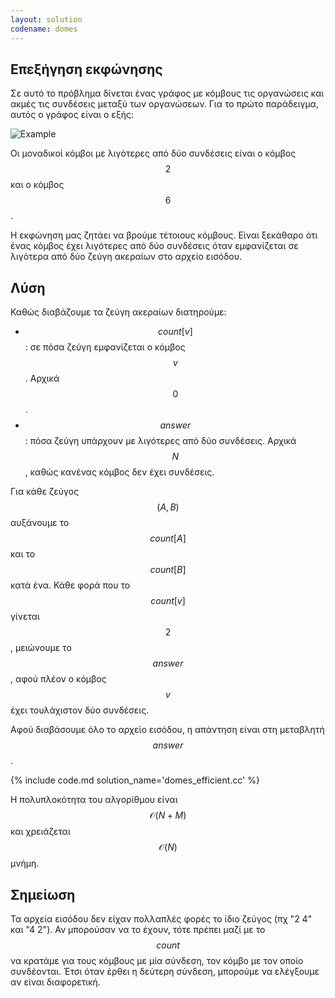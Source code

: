 ```yaml
---
layout: solution
codename: domes
---
```


## Επεξήγηση εκφώνησης
Σε αυτό το πρόβλημα δίνεται ένας γράφος με κόμβους τις οργανώσεις και ακμές τις συνδέσεις μεταξύ των οργανώσεων. Για το πρώτο παράδειγμα, αυτός ο γράφος είναι ο εξής:

![Example](/assets/26-pdp-a-domes-input-graph.svg)

Οι μοναδικοί κόμβοι με λιγότερες από δύο συνδέσεις είναι ο κόμβος $$2$$ και ο κόμβος $$6$$.

Η εκφώνηση μας ζητάει να βρούμε τέτοιους κόμβους. Είναι ξεκάθαρο ότι ένας κόμβος έχει λιγότερες από δύο συνδέσεις όταν εμφανίζεται σε λιγότερα από δύο ζεύγη ακεραίων στο αρχείο εισόδου.

## Λύση

Καθώς διαβάζουμε τα ζεύγη ακεραίων διατηρούμε:
 * $$\mathit{count}[v]$$: σε πόσα ζεύγη εμφανίζεται ο κόμβος $$v$$. Αρχικά $$0$$.
 * $$\mathit{answer}$$: πόσα ζεύγη υπάρχουν με λιγότερες από δύο συνδέσεις. Αρχικά $$Ν$$, καθώς κανένας κόμβος δεν έχει συνδέσεις.

Για κάθε ζεύγος $$(A, B)$$ αυξάνουμε το $$\mathit{count}[A]$$ και το $$\mathit{count}[B]$$ κατά ένα. Κάθε φορά που το $$\mathit{count}[v]$$ γίνεται $$2$$, μειώνουμε το $$\mathit{answer}$$, αφού πλέον ο κόμβος $$v$$ έχει τουλάχιστον δύο συνδέσεις. 

Αφού διαβάσουμε όλο το αρχείο εισόδου, η απάντηση είναι στη μεταβλητή $$\mathit{answer}$$. 

{% include code.md solution_name='domes_efficient.cc' %}

Η πολυπλοκότητα του αλγορίθμου είναι $$\mathcal{O}(N+M)$$ και χρειάζεται $$\mathcal{O}(N)$$ μνήμη.

## Σημείωση
Τα αρχεία εισόδου δεν είχαν πολλαπλές φορές το ίδιο ζεύγος (πχ "2 4" και "4 2"). Αν μπορούσαν να το έχουν, τότε πρέπει μαζί με το $$\mathit{count}$$ να κρατάμε για τους κόμβους με μία σύνδεση, τον κόμβο με τον οποίο συνδέονται. Έτσι όταν έρθει η δεύτερη σύνδεση, μπορούμε να ελέγξουμε αν είναι διαφορετική.
